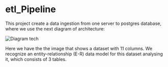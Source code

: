 # etl_Pipeline
This project create a data ingestion from one server to postgres database, where we use the next diagram of architecture:

![Diagram tech](https://github.com/jogalebo1212/etl_Pipeline/assets/96273010/ad5ca5ac-d475-495a-ab23-f1885a233226)


Here we have the the image that shows a dataset with 11 columns. We recognize an entity-relationship (E-R) data model for this dataset analysing it, which consists of 3 tables.



